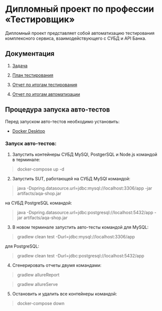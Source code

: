 # Дипломный проект по профессии «Тестировщик»

Дипломный проект представляет собой автоматизацию тестирования комплексного сервиса, взаимодействующего с СУБД и API Банка.

## Документация

1. [Задача](https://github.com/Inavono4ka/Diplom/blob/master/documentation/Zadacha.md)

2. [План тестирования](https://github.com/Inavono4ka/Diplom/blob/master/documentation/Plan.md)

3. [Отчет по итогам тестирования](https://github.com/Inavono4ka/Diplom/blob/master/documentation/Report.md)

4. [Отчет по итогам автоматизации](https://github.com/Inavono4ka/Diplom/new/master/documentation/Sunmery.md)

## Процедура запуска авто-тестов

Перед запуском авто-тестов необходимо установить:
* [Docker Desktop](https://www.docker.com/products/docker-desktop/)

### Запуск авто-тестов:

1. Запустить контейнеры СУБД MySQl, PostgerSQL и Node.js командой в терминале:
> docker-compose up -d


2. Запустить SUT, работающей на СУБД MySQl командой:

> java -Dspring.datasource.url=jdbc:mysql://localhost:3306/app -jar artifacts/aqa-shop.jar

на СУБД PostgreSQL командой:

> java -Dspring.datasource.url=jdbc:postgresql://localhost:5432/app -jar artifacts/aqa-shop.jar

3. В новом терминале запустить авто-тесты командой для MySQL:

> gradlew clean test -Durl=jdbc:mysql://localhost:3306/app

для PostgreSQL:

> gradlew clean test -Durl=jdbc:postgresql://localhost:5432/app

4. Сгенерировать отчеты двумя командами:
> gradlew allureReport

> gradlew allureServe

5. Остановить и удалить все контейнеры командой:
> docker-compose down 
